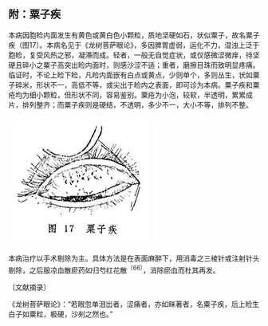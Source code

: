 ## 附：粟子疾

本病因胞睑内面发生有黄色或黄白色小颗粒，质地坚硬如石，状似粟子，故名粟子疾（图17）。本病名见于《龙树菩萨眼论》，多因脾胃虚弱，运化不力，湿浊上泛于胞睑，复受风热之邪，凝滞而成。轻者，一般无自觉症状，或仅感微涩微痒，待坚硬且碎小之粟子高突出睑内面时，则感沙涩不适；重者，磨擦目珠而致明显疼痛。临证时，不论上睑下睑，凡睑内面嵌有白点或黄点，少则单个，多则丛生，状如粟子碎米，形状不一，高低不等，或尖出于睑内之表面，即可诊为本病。粟子疾和粟疮均为细小颗粒，但形状不同，容易鉴别。粟疮为小泡，较软，半透明，累累成片，排列整齐；而粟子疾则是硬结，不透明，多少不一，大小不等，排列不整。

<img src="img\17.jpg" style="zoom:50%;" />

本病治疗以手术剔除为主。具体方法是在表面麻醉下，用消毒之三棱针或注射针头剔除，之后服凉血散瘀药如归芍红花散<sup>〔66〕</sup>，消除瘀血而杜其再发。

〔文献摘录〕

《龙树菩萨眼论》：“若眼忽单泪岀者，涩痛者，亦如眯著者，名粟子疾，后上睑生白子如粟粒，极硬，沙㓨之然也。”
